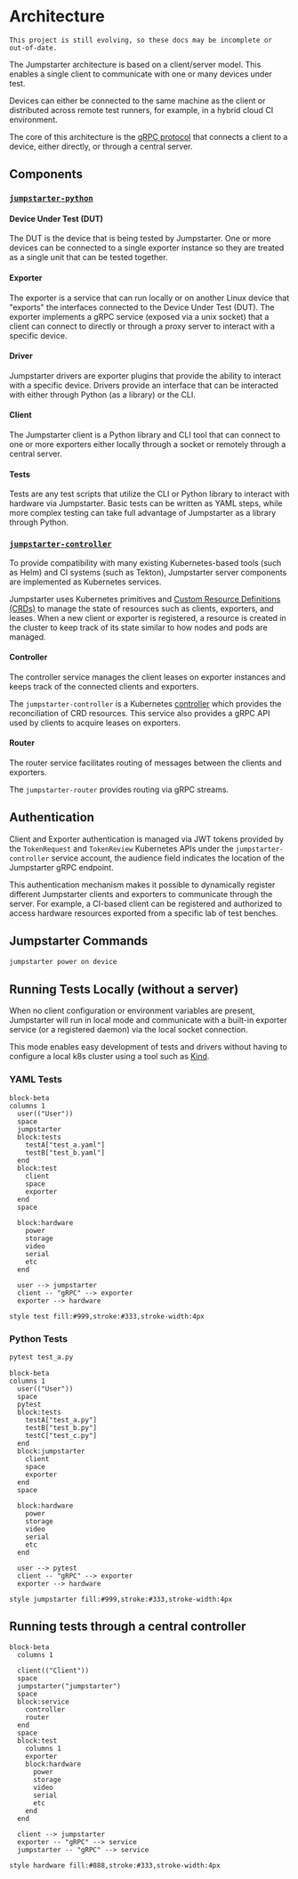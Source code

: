 # Architecture

```{warning}
This project is still evolving, so these docs may be incomplete or out-of-date.
```

The Jumpstarter architecture is based on a client/server model. This enables a
single client to communicate with one or many devices under test.

Devices can either be connected to the same machine as the client or distributed
across remote test runners, for example, in a hybrid cloud CI environment.

The core of this architecture is the
[gRPC protocol](https://github.com/jumpstarter-dev/jumpstarter-protocol/tree/main/proto/jumpstarter/v1)
that connects a client to a device, either directly, or through a central server.

## Components

### [`jumpstarter-python`](https://github.com/jumpstarter-dev/jumpstarter-python/)

#### Device Under Test (DUT)

The DUT is the device that is being tested by Jumpstarter. One or more devices
can be connected to a single exporter instance so they are treated as a single
unit that can be tested together.

#### Exporter

The exporter is a service that can run locally or on another Linux device that
"exports" the interfaces connected to the Device Under Test (DUT). The exporter
implements a gRPC service (exposed via a unix socket) that a client can connect
to directly or through a proxy server to interact with a specific device.

#### Driver

Jumpstarter drivers are exporter plugins that provide the ability to interact with
a specific device. Drivers provide an interface that can be interacted with
either through Python (as a library) or the CLI.

#### Client

The Jumpstarter client is a Python library and CLI tool that can connect to one
or more exporters either locally through a socket or remotely through a central server.

#### Tests

Tests are any test scripts that utilize the CLI or Python library to interact with
hardware via Jumpstarter. Basic tests can be written as YAML steps, while more complex
testing can take full advantage of Jumpstarter as a library through Python.

### [`jumpstarter-controller`](https://github.com/jumpstarter-dev/jumpstarter-controller/)

To provide compatibility with many existing Kubernetes-based tools (such as Helm)
and CI systems (such as Tekton), Jumpstarter server components are implemented
as Kubernetes services.

Jumpstarter uses Kubernetes primitives and [Custom Resource Definitions (CRDs)](https://kubernetes.io/docs/concepts/extend-kubernetes/api-extension/custom-resources/)
to manage the state of resources such as clients, exporters, and leases.
When a new client or exporter is registered, a resource is created in the
cluster to keep track of its state similar to how nodes and pods are managed.

#### Controller

The controller service manages the client leases on exporter
instances and keeps track of the connected clients and exporters.

The `jumpstarter-controller` is a Kubernetes [controller](https://github.com/jumpstarter-dev/jumpstarter-controller)
which provides the reconciliation of CRD resources. This service also provides a
gRPC API used by clients to acquire leases on exporters.

#### Router

The router service facilitates routing of messages between the clients and exporters.

The `jumpstarter-router` provides routing via gRPC streams.

## Authentication

Client and Exporter authentication is managed via JWT tokens provided by the
`TokenRequest` and `TokenReview` Kubernetes APIs under the `jumpstarter-controller`
service account, the audience field indicates the location of the Jumpstarter
gRPC endpoint.

This authentication mechanism makes it possible to dynamically register different
Jumpstarter clients and exporters to communicate through the server.
For example, a CI-based client can be registered and authorized to access
hardware resources exported from a specific lab of test benches.

## Jumpstarter Commands

```bash
jumpstarter power on device
```

## Running Tests Locally (without a server)

When no client configuration or environment variables are present, Jumpstarter
will run in local mode and communicate with a built-in exporter service
(or a registered daemon) via the local socket connection.

This mode enables easy development of tests and drivers without having to configure
a local k8s cluster using a tool such as [Kind](https://kind.sigs.k8s.io/).

### YAML Tests

```{mermaid}
block-beta
columns 1
  user(("User"))
  space
  jumpstarter
  block:tests
    testA["test_a.yaml"]
    testB["test_b.yaml"]
  end
  block:test
    client
    space
    exporter
  end
  space

  block:hardware
    power
    storage
    video
    serial
    etc
  end

  user --> jumpstarter
  client -- "gRPC" --> exporter
  exporter --> hardware

style test fill:#999,stroke:#333,stroke-width:4px
```

### Python Tests

```bash
pytest test_a.py
```

```{mermaid}
block-beta
columns 1
  user(("User"))
  space
  pytest
  block:tests
    testA["test_a.py"]
    testB["test_b.py"]
    testC["test_c.py"]
  end
  block:jumpstarter
    client
    space
    exporter
  end
  space

  block:hardware
    power
    storage
    video
    serial
    etc
  end

  user --> pytest
  client -- "gRPC" --> exporter
  exporter --> hardware

style jumpstarter fill:#999,stroke:#333,stroke-width:4px
```

## Running tests through a central controller

```{mermaid}
block-beta
  columns 1

  client(("Client"))
  space
  jumpstarter("jumpstarter")
  space
  block:service
    controller
    router
  end
  space
  block:test
    columns 1
    exporter
    block:hardware
      power
      storage
      video
      serial
      etc
    end
  end

  client --> jumpstarter
  exporter -- "gRPC" --> service
  jumpstarter -- "gRPC" --> service

style hardware fill:#888,stroke:#333,stroke-width:4px
```
